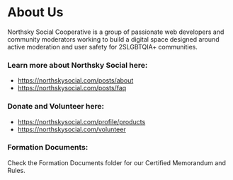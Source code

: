 # About Us

Northsky Social Cooperative is a group of passionate web developers and community moderators working to build a digital space designed around active moderation and user safety for 2SLGBTQIA+ communities.

### Learn more about Northsky Social here: 
- https://northskysocial.com/posts/about 
- https://northskysocial.com/posts/faq

### Donate and Volunteer here:
- https://northskysocial.com/profile/products
- https://northskysocial.com/volunteer

### Formation Documents: 
Check the Formation Documents folder for our Certified Memorandum and Rules.
